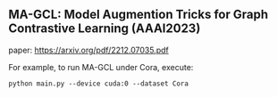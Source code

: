 ## MA-GCL: Model Augmention Tricks for Graph Contrastive Learning (AAAI2023)

paper: https://arxiv.org/pdf/2212.07035.pdf

For example, to run MA-GCL under Cora, execute:

    python main.py --device cuda:0 --dataset Cora
    
